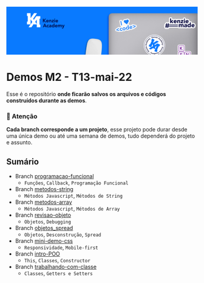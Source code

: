 ![](assets/20220724_114419_Linkedin.png)

# Demos M2 - T13-mai-22

Esse é o repositório **onde ficarão salvos os arquivos e códigos construídos durante as demos**.

### 🚨 Atenção

**Cada branch corresponde a um projeto**, esse projeto pode durar desde uma única demo ou até uma semana de demos, tudo dependerá do projeto e assunto.

## Sumário

- Branch [programacao-funcional](https://github.com/Kenzie-Academy-Brasil-Developers/demo-m2-mai-22/tree/programacao-funcional)
  - `Funções`, `Callback`, `Programação Funcional`
- Branch [metodos-string](https://github.com/Kenzie-Academy-Brasil-Developers/demo-m2-mai-22/tree/methods-string)
  - `Métodos Javascript`, `Métodos de String`
- Branch [metodos-array](https://github.com/Kenzie-Academy-Brasil-Developers/demo-m2-mai-22/tree/methods-array)
  - `Métodos Javascript`, `Métodos de Array`
- Branch [revisao-objeto](https://github.com/Kenzie-Academy-Brasil-Developers/demo-m2-mai-22/tree/revisao-objeto)
  - `Objetos`, `Debugging`
- Branch [objetos_spread](https://github.com/Kenzie-Academy-Brasil-Developers/demo-m2-mai-22/tree/objetos_spread)
  - `Objetos`, `Desconstrução`, `Spread`
- Branch [mini-demo-css](https://github.com/Kenzie-Academy-Brasil-Developers/demo-m2-mai-22/tree/mini-demo-css)
  - `Responsividade`, `Mobile-first`
- Branch [intro-POO](https://github.com/Kenzie-Academy-Brasil-Developers/demo-m2-mai-22/tree/intro-POO)
  - `This`, `Classes`, `Constructor`
- Branch [trabalhando-com-classe](https://github.com/Kenzie-Academy-Brasil-Developers/demo-m2-mai-22/tree/trabalhando-com-classe)
  - `Classes`, `Getters e Setters `
